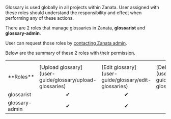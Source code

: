 <p>
    Glossary is used globally in all projects within Zanata. User assigned with these roles should understand the
    responsibility and effect when performing any of these actions.
</p>


There are 2 roles that manage glossaries in Zanata,  **glossarist** and **glossary-admin**.

User can request those roles by [contacting Zanata admin](user-guide/admin/contact-admin).

Below are the summary of these 2 roles with their permission.
<table>
    <th>
        <tr>
            <td>**Roles**</td>
            <td>[Upload glossary](user-guide/glossary/upload-glossaries)</td>
            <td>[Edit glossary](user-guide/glossary/edit-glossaries)</td>
            <td>[Delete glossary](user-guide/glossary/delete-glossaries)</td>
        </tr>
    </th>
    <tr>
        <td>glossarist</td>
        <td style="text-align:center">&#10004;</td>
        <td style="text-align:center">&#10004;</td>
        <td style="text-align:center">&#10006;</td>
    </tr>
    <tr>
        <td>glossary-admin</td>
        <td style="text-align:center">&#10004;</td>
        <td style="text-align:center">&#10004;</td>
        <td style="text-align:center">&#10004;</td>
    </tr>
</table>
